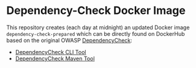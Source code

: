# Dependency-Check Docker Image
This repository creates (each day at midnight) an updated Docker image `dependency-check-prepared` which can be directly found on DockerHub based on the original OWASP [DependencyCheck](https://github.com/jeremylong/DependencyCheck):
- [DependencyCheck CLI Tool](https://hub.docker.com/r/daniiiol/dependency-check-prepared)
- [DependencyCheck Maven Tool](https://hub.docker.com/r/daniiiol/dependency-check-maven-prepared)

